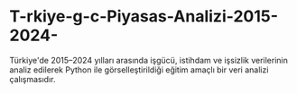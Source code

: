 # T-rkiye-g-c-Piyasas-Analizi-2015-2024-
Türkiye'de 2015–2024 yılları arasında işgücü, istihdam ve işsizlik verilerinin analiz edilerek Python ile görselleştirildiği eğitim amaçlı bir veri analizi çalışmasıdır.
